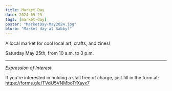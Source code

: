 ```yaml
---
title: Market Day
date: 2024-05-25
tags: [market-day]
poster: "MarketDay-May2024.jpg"
blurb: "Market day at Sabby!"
---
```


A local market for cool local art, crafts, and zines!

Saturday May 25th, from 10 a.m. to 3 p.m.

<hr>

*Expression of Interest*

If you're interested in holding a stall free of charge, just fill in the form at:
https://forms.gle/TVdU5VNMboTfXayx7